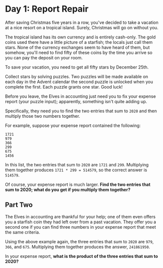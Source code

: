 # Day 1: Report Repair 
After saving Christmas five years in a row, you've decided to take a vacation at a nice resort on a tropical island.
Surely, Christmas will go on without you.

The tropical island has its own currency and is entirely cash-only. The gold coins used there have a little picture
of a starfish; the locals just call them stars. None of the currency exchanges seem to have heard of them, but somehow,
you'll need to find fifty of these coins by the time you arrive so you can pay the deposit on your room.

To save your vacation, you need to get all fifty stars by December 25th.

Collect stars by solving puzzles. Two puzzles will be made available on each day in the Advent calendar
the second puzzle is unlocked when you complete the first. Each puzzle grants one star. Good luck!

Before you leave, the Elves in accounting just need you to fix your expense report (your puzzle input);
apparently, something isn't quite adding up.

Specifically, they need you to find the two entries that sum to `2020` and then multiply those two numbers together.

For example, suppose your expense report contained the following:

```
1721
979
366
299
675
1456
```
In this list, the two entries that sum to `2020` are `1721` and `299`. Multiplying them together produces `1721 * 299 = 514579`,
so the correct answer is `514579`.

Of course, your expense report is much larger. **Find the two entries that sum to 2020; what do you get if you multiply them
together?**

## Part Two
The Elves in accounting are thankful for your help; one of them even offers you a starfish coin they had left over
from a past vacation. They offer you a second one if you can find three numbers in your expense report that meet
the same criteria.

Using the above example again, the three entries that sum to `2020` are `979`, `366`, and `675`. Multiplying them together
produces the answer, `241861950`.

In your expense report, **what is the product of the three entries that sum to 2020?**
